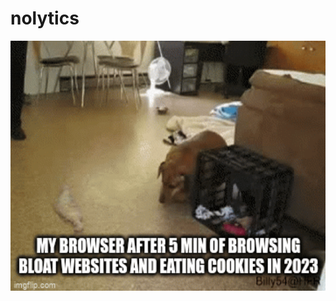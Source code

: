 # nolytics

<p align="center">
  <img width="100%" height="400" alt="fat doggo representing browsers in 2023" src="https://raw.githubusercontent.com/nolytics/.github/master/fat_doggo_after_ingesting_browser_cookies.gif">
</p
